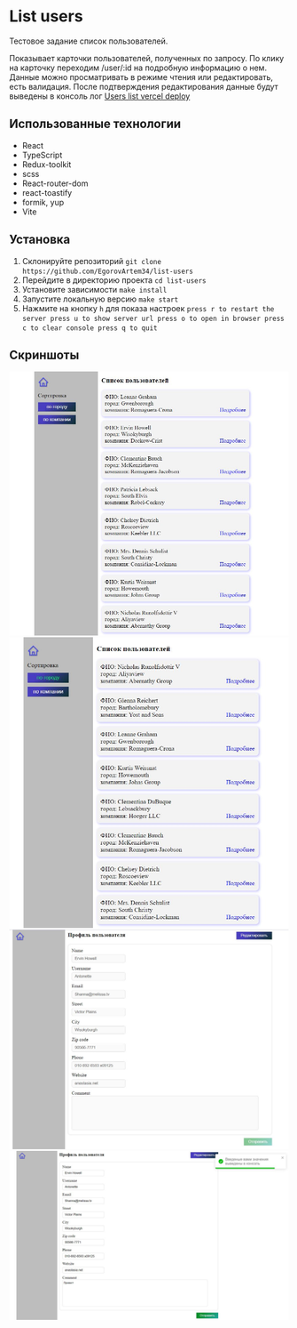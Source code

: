 # List users

Тестовое задание список пользователей. 

Показывает карточки пользователей, полученных по запросу. По клику на карточку переходим /user/:id на подробную информацию о нем. Данные можно просматривать в режиме чтения или редактировать, есть валидация.  После подтверждения редактирования данные будут выведены в консоль лог
[Users list vercel deploy](https://list-users-henna.vercel.app/)


## Использованные технологии
- React
- TypeScript
- Redux-toolkit
- scss
- React-router-dom
- react-toastify
- formik, yup
- Vite


## Установка
1. Склонируйте репозиторий `git clone https://github.com/EgorovArtem34/list-users`
2. Перейдите в директорию проекта `cd list-users`
3. Установите зависимости `make install`
5. Запустите локальную версию `make start`
6. Нажмите на кнопку `h` для показа настроек
  `press r to restart the server
  press u to show server url
  press o to open in browser
  press c to clear console
  press q to quit`

## Скриншоты

![](https://raw.githubusercontent.com/EgorovArtem34/screenshots/master/list-users/1.JPG)
![](https://raw.githubusercontent.com/EgorovArtem34/screenshots/master/list-users/2.JPG)
![](https://raw.githubusercontent.com/EgorovArtem34/screenshots/master/list-users/3.JPG)
![](https://raw.githubusercontent.com/EgorovArtem34/screenshots/master/list-users/4.JPG)


